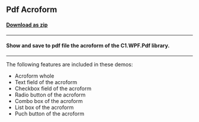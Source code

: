 ## Pdf Acroform
#### [Download as zip](https://grapecity.github.io/DownGit/#/home?url=https://github.com/GrapeCity/ComponentOne-WPF-Samples/tree/master/NET_462/Pdf/CS/PdfAcroform)
____
#### Show and save to pdf file the acroform of the C1.WPF.Pdf library.
____
The following features are included in these demos:

* Acroform whole
* Text field of the acroform
* Checkbox field of the acroform
* Radio button of the acroform
* Combo box of the acroform
* List box of the acroform
* Puch button of the acroform
